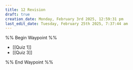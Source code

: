 ```yaml
---
title: 12 Revision
draft: true
creation_date: Monday, February 3rd 2025, 12:59:31 pm
last_edit_date: Tuesday, February 25th 2025, 7:37:44 am
---
```


%% Begin Waypoint %%

- [[Quiz 1]]
- [[Quiz 3]]

%% End Waypoint %%
